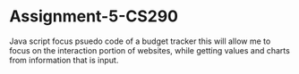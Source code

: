 # Assignment-5-CS290
Java script focus
psuedo code of a budget tracker this will allow me to focus on the interaction portion of websites, while getting values and charts from information that is input.
